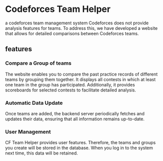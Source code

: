 # Codeforces Team Helper
a codeforces team management system
Codeforces does not provide analysis features for teams. To address this, we have developed a website that allows for detailed comparisons between Codeforces teams.
## features

### Compare a Group of teams
The website enables you to compare the past practice records of different teams by grouping them together. It displays all contests in which at least one team in the group has participated. Additionally, it provides scoreboards for selected contests to facilitate detailed analysis.

### Automatic Data Update
Once teams are added, the backend server periodically fetches and updates their data, ensuring that all information remains up-to-date.

### User Management
CF Team Helper provides user features. Therefore, the teams and groups you create will be stored in the database. When you log in to the system next time, this data will be retained.
